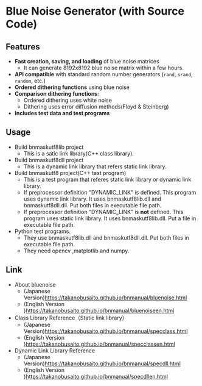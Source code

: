 # Blue Noise Generator (with Source Code)

## Features

- **Fast creation, saving, and loading** of blue noise matrices
  - It can generate 8192x8192 blue noise matrix within a few hours.
- **API compatible** with standard random number generators (`rand`, `srand`, `random`, etc.)
- **Ordered dithering functions** using blue noise
- **Comparison dithering functions**:
  - Ordered dithering uses white noise
  - Dithering uses error diffusion methods(Floyd & Steinberg)
- **Includes test data and test programs**

## Usage

- Build bnmaskutf8lib project
  - This is a satic link library(C++ class library).
- Build bnmaskutf8dll project
  - This is a dynamic link library that refers static link library.
- Build bnmaskutf8 project(C++ test program)
  - This is a test program that referes static link library or dynamic link library.
  - If preprocessor definition "DYNAMIC_LINK" is defined. This program uses dynamic link library. It uses bnmaskutf8lib.dll and bnmaskutf8dll.dll. Put both files in executable file path.
  - If preprocessor definition "DYNAMIC_LINK" is **not** defined. This program uses static link library. It uses bnmaskutf8lib.dll. Put a file in executable file path.
- Python test programs.
  - They use bnmaskutf8lib.dll and bnmaskutf8dll.dll. Put both files in executable file path.
  - They need opencv ,matplotlib and numpy.

## Link

- About bluenoise
  - (Japanese Version)https://takanobusaito.github.io/bnmanual/bluenoise.html
  - (English Version )https://takanobusaito.github.io/bnmanual/bluenoiseen.html
- Class Library Reference（Static link library）
  - (Japanese Version)https://takanobusaito.github.io/bnmanual/specclass.html
  - (English Version )https://takanobusaito.github.io/bnmanual/specclassen.html
- Dynamic Link Library Reference
  - (Japanese Version)https://takanobusaito.github.io/bnmanual/specdll.html
  - (English Version )https://takanobusaito.github.io/bnmanual/specdllen.html

